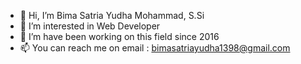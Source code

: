 - 👋 Hi, I’m Bima Satria Yudha Mohammad, S.Si
- 👀 I’m interested in Web Developer
- 💞️ I’m have been working on this field since 2016
- 📫 You can reach me on email : bimasatriayudha1398@gmail.com

<!---
Bimbimmmm/Bimbimmmm is a ✨ special ✨ repository because its `README.md` (this file) appears on your GitHub profile.
You can click the Preview link to take a look at your changes.
--->
